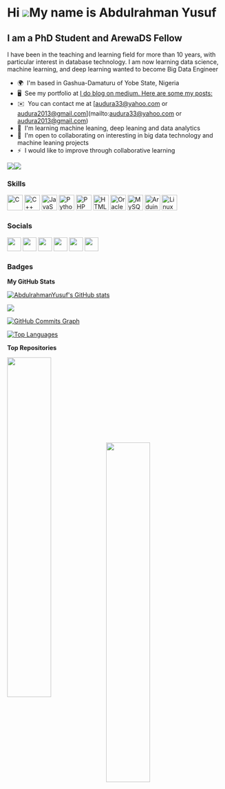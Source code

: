 Hi ![](https://user-images.githubusercontent.com/18350557/176309783-0785949b-9127-417c-8b55-ab5a4333674e.gif)My name is Abdulrahman Yusuf
=========================================================================================================================================

I am a PhD Student and ArewaDS Fellow
-------------------------------------

I have been in the teaching and learning field for more than 10 years, with particular interest in database technology. I am now learning data science, machine learning, and deep learning wanted to become Big Data Engineer

*   🌍  I'm based in Gashua-Damaturu of Yobe State, Nigeria
*   🖥️  See my portfolio at [I do blog on medium. Here are some my posts:](http://medium.com/@audura2013)
*   ✉️  You can contact me at [audura33@yahoo.com or audura2013@gmail.com](mailto:audura33@yahoo.com or audura2013@gmail.com)
*   🧠  I'm learning machine leaning, deep leaning and data analytics
*   🤝  I'm open to collaborating on interesting in big data technology and machine leaning projects
*   ⚡  I would like to improve through collaborative learning

<a href="https://www.github.com/AbdulrahmanYusuf" target="_blank" rel="noreferrer"><img
src="https://img.shields.io/github/followers/AbdulrahmanYusuf?logo=github&style=for-the-badge&color=0891b2&labelColor=581c87" /></a><a href="https://www.twitter.com/a.yusuf" target="_blank" rel="noreferrer"><img  src="https://img.shields.io/twitter/follow/a.yusuf?logo=twitter&style=for-the-badge&color=0891b2&labelColor=581c87"
                /></a>
### Skills 
<p align="left">
<a href="https://docs.microsoft.com/en-us/cpp/?view=msvc-170" target="_blank" rel="noreferrer"><img src="https://raw.githubusercontent.com/danielcranney/readme-generator/main/public/icons/skills/c-colored.svg" width="36" height="36" alt="C" /></a>
<a href="https://docs.microsoft.com/en-us/cpp/?view=msvc-170" target="_blank" rel="noreferrer"><img src="https://raw.githubusercontent.com/danielcranney/readme-generator/main/public/icons/skills/cplusplus-colored.svg" width="36" height="36" alt="C++" /></a>
<a href="https://developer.mozilla.org/en-US/docs/Web/JavaScript" target="_blank" rel="noreferrer"><img src="https://raw.githubusercontent.com/danielcranney/readme-generator/main/public/icons/skills/javascript-colored.svg" width="36" height="36" alt="JavaScript" /></a>
<a href="https://www.python.org/" target="_blank" rel="noreferrer"><img src="https://raw.githubusercontent.com/danielcranney/readme-generator/main/public/icons/skills/python-colored.svg" width="36" height="36" alt="Python" /></a>
<a href="https://www.php.net/" target="_blank" rel="noreferrer"><img src="https://raw.githubusercontent.com/danielcranney/readme-generator/main/public/icons/skills/php-colored.svg" width="36" height="36" alt="PHP" /></a>
<a href="https://developer.mozilla.org/en-US/docs/Glossary/HTML5" target="_blank" rel="noreferrer"><img src="https://raw.githubusercontent.com/danielcranney/readme-generator/main/public/icons/skills/html5-colored.svg" width="36" height="36" alt="HTML5" /></a>
<a href="https://www.oracle.com/uk/index.html" target="_blank" rel="noreferrer"><img src="https://raw.githubusercontent.com/danielcranney/readme-generator/main/public/icons/skills/oracle-colored.svg" width="36" height="36" alt="Oracle" /></a>
<a href="https://www.mysql.com/" target="_blank" rel="noreferrer"><img src="https://raw.githubusercontent.com/danielcranney/readme-generator/main/public/icons/skills/mysql-colored.svg" width="36" height="36" alt="MySQL" /></a>
<a href="https://store.arduino.cc/?gclid=Cj0KCQjw2eilBhCCARIsAG0Pf8uueBifykWcsSS4LPESeGQfxGVKJYnzV7bz471XfknQJy_1VINVWM8aAkLtEALw_wcB" target="_blank" rel="noreferrer"><img src="https://raw.githubusercontent.com/danielcranney/readme-generator/main/public/icons/skills/arduino-colored.svg" width="36" height="36" alt="Arduino" /></a>
<a href="https://www.linux.org" target="_blank" rel="noreferrer"><img src="https://raw.githubusercontent.com/danielcranney/readme-generator/main/public/icons/skills/linux-colored.svg" width="36" height="36" alt="Linux" /></a>
</p>
                    
### Socials
                  
<p align="left"> <a href="https://www.facebook.com/abdurrahman.yusuf.3956" target="_blank" rel="noreferrer"><img src="https://raw.githubusercontent.com/danielcranney/readme-generator/main/public/icons/socials/facebook.svg" width="32" height="32" /></a> <a href="https://www.github.com/AbdulrahmanYusuf" target="_blank" rel="noreferrer"><img src="https://raw.githubusercontent.com/danielcranney/readme-generator/main/public/icons/socials/github.svg" width="32" height="32" /></a> <a href="http://www.instagram.com/Andulrahman Yusuf" target="_blank" rel="noreferrer"><img src="https://raw.githubusercontent.com/danielcranney/readme-generator/main/public/icons/socials/instagram.svg" width="32" height="32" /></a> <a href="https://www.linkedin.com/in/abdurrahman-yusuf-ast-lecturer-yobe-state-university-nig-0a717076" target="_blank" rel="noreferrer"><img src="https://raw.githubusercontent.com/danielcranney/readme-generator/main/public/icons/socials/linkedin.svg" width="32" height="32" /></a> <a href="http://www.medium.com/@audura2013" target="_blank" rel="noreferrer"><img src="https://raw.githubusercontent.com/danielcranney/readme-generator/main/public/icons/socials/medium.svg" width="32" height="32" /></a> <a href="https://www.twitter.com/a.yusuf" target="_blank" rel="noreferrer"><img src="https://raw.githubusercontent.com/danielcranney/readme-generator/main/public/icons/socials/twitter.svg" width="32" height="32" /></a></p>

### Badges

<b>My GitHub Stats</b>

<a href="http://www.github.com/AbdulrahmanYusuf"><img src="https://github-readme-stats.vercel.app/api?username=AbdulrahmanYusuf&show_icons=true&hide=&count_private=true&title_color=0f172a&text_color=ffffff&icon_color=0891b2&bg_color=581c87&hide_border=true&show_icons=true" alt="AbdulrahmanYusuf's GitHub stats" /></a>

<a href="http://www.github.com/AbdulrahmanYusuf"><img src="https://github-readme-streak-stats.herokuapp.com/?user=AbdulrahmanYusuf&stroke=ffffff&background=581c87&ring=0f172a&fire=0f172a&currStreakNum=ffffff&currStreakLabel=0f172a&sideNums=ffffff&sideLabels=ffffff&dates=ffffff&hide_border=true" /></a>

<a href="http://www.github.com/AbdulrahmanYusuf"><img src="https://github-readme-activity-graph.cyclic.app/graph?username=AbdulrahmanYusuf&bg_color=581c87&color=ffffff&line=0891b2&point=ffffff&area_color=581c87&area=true&hide_border=true&custom_title=GitHub%20Commits%20Graph" alt="GitHub Commits Graph" /></a>

<a href="https://github.com/AbdulrahmanYusuf" align="left"><img src="https://github-readme-stats.vercel.app/api/top-langs/?username=AbdulrahmanYusuf&langs_count=10&title_color=0f172a&text_color=ffffff&icon_color=0891b2&bg_color=581c87&hide_border=true&locale=en&custom_title=Top%20%Languages" alt="Top Languages" /></a>

<b>Top Repositories</b>

<div width="100%" align="center"><a href="https://github.com/AbdulrahmanYusuf/ArewaDS-Machine-Learning-Assignments" align="left"><img align="left" width="45%" src="https://github-readme-stats.vercel.app/api/pin/?username=AbdulrahmanYusuf&repo=ArewaDS-Machine-Learning-Assignments&title_color=0f172a&text_color=ffffff&icon_color=0891b2&bg_color=581c87&hide_border=true&locale=en" /></a></div><br /><br /><br /><br /><br /><br /><br />

<br /><br /><br />

<div width="100%" align="center"><a href="https://github.com/AbdulrahmanYusuf/30-Days-of-Python" align="left"><img align="left" width="45%" src="https://github-readme-stats.vercel.app/api/pin/?username=AbdulrahmanYusuf&repo=30-Days-of-Python&title_color=0f172a&text_color=ffffff&icon_color=0891b2&bg_color=581c87&hide_border=true&locale=en" /></a></div>
